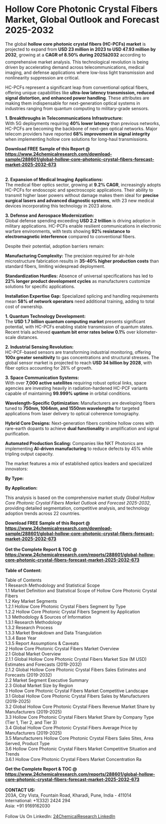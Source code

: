 <h1>Hollow Core Photonic Crystal Fibers Market, Global Outlook and Forecast 2025-2032</h1><p>The global <strong>hollow core photonic crystal fibers (HC-PCFs) market</strong> is projected to expand from <strong>USD 23 million in 2023 to USD 47.93 million by 2032</strong>, growing at a <strong>CAGR of 8.50% during 2025â2032</strong> according to comprehensive market analysis. This technological revolution is being driven by accelerating demand across telecommunications, medical imaging, and defense applications where low-loss light transmission and nonlinearity suppression are critical.</p><p>HC-PCFs represent a significant leap from conventional optical fibers, offering unique capabilities like <strong>ultra-low latency transmission, reduced signal distortion, and enhanced power handling</strong>. These attributes are making them indispensable for next-generation optical systems in industries ranging from quantum computing to military-grade sensors.</p><p><strong>1. Breakthroughs in Telecommunications Infrastructure:</strong><br>
With 5G deployments requiring <strong>40% lower latency</strong> than previous networks, HC-PCFs are becoming the backbone of next-gen optical networks. Major telecom providers have reported <strong>68% improvement in signal integrity</strong> when implementing hollow core solutions for long-haul transmissions.</p><div><b>Download FREE Sample of this Report @ 
            <a href="https://www.24chemicalresearch.com/download-sample/288601/global-hollow-core-photonic-crystal-fibers-forecast-market-2025-2032-673">
            https://www.24chemicalresearch.com/download-sample/288601/global-hollow-core-photonic-crystal-fibers-forecast-market-2025-2032-673</a></b></div><br><p><strong>2. Expansion of Medical Imaging Applications:</strong><br>
The medical fiber optics sector, growing at <strong>9.2% CAGR</strong>, increasingly adopts HC-PCFs for endoscopic and spectroscopic applications. Their ability to transmit higher laser powers without damage makes them ideal for <strong>precise surgical lasers and advanced diagnostic systems</strong>, with 23 new medical devices incorporating this technology in 2023 alone.</p><p><strong>3. Defense and Aerospace Modernization:</strong><br>
Global defense spending exceeding <strong>USD 2.2 trillion</strong> is driving adoption in military applications. HC-PCFs enable resilient communications in electronic warfare environments, with tests showing <strong>92% resistance to electromagnetic interference</strong> compared to conventional fibers.</p><p>Despite their potential, adoption barriers remain:</p><p><strong>Manufacturing Complexity:</strong> The precision required for air-hole microstructure fabrication results in <strong>35-40% higher production costs</strong> than standard fibers, limiting widespread deployment.</p><p><strong>Standardization Hurdles:</strong> Absence of universal specifications has led to <strong>22% longer product development cycles</strong> as manufacturers customize solutions for specific applications.</p><p><strong>Installation Expertise Gap:</strong> Specialized splicing and handling requirements mean <strong>58% of network operators</strong> need additional training, adding to total cost of ownership.</p><p><strong>1. Quantum Technology Development:</strong><br>
The <strong>USD 1.7 billion quantum computing market</strong> presents significant potential, with HC-PCFs enabling stable transmission of quantum states. Recent trials achieved <strong>quantum bit error rates below 0.1%</strong> over kilometer-scale distances.</p><p><strong>2. Industrial Sensing Revolution:</strong><br>
HC-PCF-based sensors are transforming industrial monitoring, offering <strong>100x greater sensitivity</strong> to gas concentrations and structural stresses. The global sensor market is projected to reach <strong>USD 34 billion by 2028</strong>, with fiber optics accounting for 28% of growth.</p><p><strong>3. Space Communication Systems:</strong><br>
With over <strong>7,000 active satellites</strong> requiring robust optical links, space agencies are investing heavily in radiation-hardened HC-PCF variants capable of maintaining <strong>99.999% uptime</strong> in orbital conditions.</p><p><strong>Wavelength-Specific Optimization:</strong> Manufacturers are developing fibers tuned to <strong>750nm, 1064nm, and 1550nm wavelengths</strong> for targeted applications from laser delivery to optical coherence tomography.</p><p><strong>Hybrid Core Designs:</strong> Next-generation fibers combine hollow cores with rare-earth dopants to achieve <strong>dual functionality</strong> in amplification and signal purification.</p><p><strong>Automated Production Scaling:</strong> Companies like NKT Photonics are implementing <strong>AI-driven manufacturing</strong> to reduce defects by 45% while tripling output capacity.</p><p>The market features a mix of established optics leaders and specialized innovators:</p><p><strong>By Type:</strong></p><p><strong>By Application:</strong></p><p>This analysis is based on the comprehensive market study <em>Global Hollow Core Photonic Crystal Fibers Market Outlook and Forecast 2025-2032</em>, providing detailed segmentation, competitive analysis, and technology adoption trends across 22 countries.</p><div><b>Download FREE Sample of this Report @ 
            <a href="https://www.24chemicalresearch.com/download-sample/288601/global-hollow-core-photonic-crystal-fibers-forecast-market-2025-2032-673">
            https://www.24chemicalresearch.com/download-sample/288601/global-hollow-core-photonic-crystal-fibers-forecast-market-2025-2032-673</a></b></div><br><div><b>Get the Complete Report & TOC @ 
            <a href="https://www.24chemicalresearch.com/reports/288601/global-hollow-core-photonic-crystal-fibers-forecast-market-2025-2032-673">
            https://www.24chemicalresearch.com/reports/288601/global-hollow-core-photonic-crystal-fibers-forecast-market-2025-2032-673</a></b></div><br>
            <b>Table of Content:</b><p>Table of Contents<br />
1 Research Methodology and Statistical Scope<br />
1.1 Market Definition and Statistical Scope of Hollow Core Photonic Crystal Fibers<br />
1.2 Key Market Segments<br />
1.2.1 Hollow Core Photonic Crystal Fibers Segment by Type<br />
1.2.2 Hollow Core Photonic Crystal Fibers Segment by Application<br />
1.3 Methodology & Sources of Information<br />
1.3.1 Research Methodology<br />
1.3.2 Research Process<br />
1.3.3 Market Breakdown and Data Triangulation<br />
1.3.4 Base Year<br />
1.3.5 Report Assumptions & Caveats<br />
2 Hollow Core Photonic Crystal Fibers Market Overview<br />
2.1 Global Market Overview<br />
2.1.1 Global Hollow Core Photonic Crystal Fibers Market Size (M USD) Estimates and Forecasts (2019-2032)<br />
2.1.2 Global Hollow Core Photonic Crystal Fibers Sales Estimates and Forecasts (2019-2032)<br />
2.2 Market Segment Executive Summary<br />
2.3 Global Market Size by Region<br />
3 Hollow Core Photonic Crystal Fibers Market Competitive Landscape<br />
3.1 Global Hollow Core Photonic Crystal Fibers Sales by Manufacturers (2019-2025)<br />
3.2 Global Hollow Core Photonic Crystal Fibers Revenue Market Share by Manufacturers (2019-2025)<br />
3.3 Hollow Core Photonic Crystal Fibers Market Share by Company Type (Tier 1, Tier 2, and Tier 3)<br />
3.4 Global Hollow Core Photonic Crystal Fibers Average Price by Manufacturers (2019-2025)<br />
3.5 Manufacturers Hollow Core Photonic Crystal Fibers Sales Sites, Area Served, Product Type<br />
3.6 Hollow Core Photonic Crystal Fibers Market Competitive Situation and Trends<br />
3.6.1 Hollow Core Photonic Crystal Fibers Market Concentration Ra</p><div><b>Get the Complete Report & TOC @ 
            <a href="https://www.24chemicalresearch.com/reports/288601/global-hollow-core-photonic-crystal-fibers-forecast-market-2025-2032-673">
            https://www.24chemicalresearch.com/reports/288601/global-hollow-core-photonic-crystal-fibers-forecast-market-2025-2032-673</a></b></div><br><b>CONTACT US:</b><br>
            203A, City Vista, Fountain Road, Kharadi, Pune, India - 411014<br>
            International: +1(332) 2424 294<br>
            Asia: +91 9169162030 <br><br>
            Follow Us On LinkedIn: <a href="https://www.linkedin.com/company/24chemicalresearch/">24ChemicalResearch LinkedIn</a>